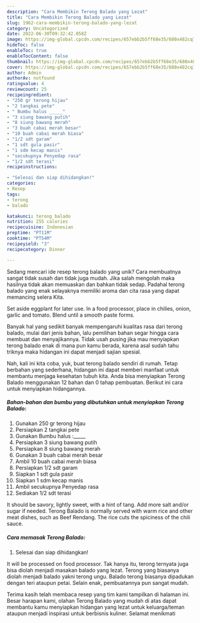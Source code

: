 ```yaml
---
description: "Cara Membikin Terong Balado yang Lezat"
title: "Cara Membikin Terong Balado yang Lezat"
slug: 1962-cara-membikin-terong-balado-yang-lezat
category: Uncategorized
date: 2022-06-30T09:32:42.058Z
image: https://img-global.cpcdn.com/recipes/657ebb2b5ff68e35/680x482cq70/terong-balado-foto-resep-utama.jpg
hideToc: false
enableToc: true
enableTocContent: false
thumbnail: https://img-global.cpcdn.com/recipes/657ebb2b5ff68e35/680x482cq70/terong-balado-foto-resep-utama.jpg
cover: https://img-global.cpcdn.com/recipes/657ebb2b5ff68e35/680x482cq70/terong-balado-foto-resep-utama.jpg
author: Admin
authorAv: notfound
ratingvalue: 4
reviewcount: 25
recipeingredient:
- "250 gr terong hijau"
- "2 tangkai pete"
- " Bumbu halus _____"
- "3 siung bawang putih"
- "8 siung bawang merah"
- "3 buah cabai merah besar"
- "10 buah cabai merah biasa"
- "1/2 sdt garam"
- "1 sdt gula pasir"
- "1 sdm kecap manis"
- "secukupnya Penyedap rasa"
- "1/2 sdt terasi"
recipeinstructions:

- "Selesai dan siap dihidangkan!"
categories:
- Resep
tags:
- terong
- balado

katakunci: terong balado 
nutrition: 255 calories
recipecuisine: Indonesian
preptime: "PT11M"
cooktime: "PT54M"
recipeyield: "3"
recipecategory: Dinner

---
```





Sedang mencari ide resep terong balado yang unik? Cara membuatnya sangat tidak susah dan tidak juga mudah. Jika salah mengolah maka hasilnya tidak akan memuaskan dan bahkan tidak sedap. Padahal terong balado yang enak selayaknya memiliki aroma dan cita rasa yang dapat memancing selera Kita.





Set aside eggplant for later use. In a food processor, place in chilies, onion, garlic and tomato. Blend until a smooth paste forms.

Banyak hal yang sedikit banyak mempengaruhi kualitas rasa dari terong balado, mulai dari jenis bahan, lalu pemilihan bahan segar hingga cara membuat dan menyajikannya. Tidak usah pusing jika mau menyiapkan terong balado enak di mana pun kamu berada, karena asal sudah tahu triknya maka hidangan ini dapat menjadi sajian spesial.






Nah, kali ini kita coba, yuk, buat terong balado sendiri di rumah. Tetap berbahan yang sederhana, hidangan ini dapat memberi manfaat untuk membantu menjaga kesehatan tubuh kita. Anda bisa menyiapkan Terong Balado menggunakan 12 bahan dan 0 tahap pembuatan. Berikut ini cara untuk menyiapkan hidangannya.

<!--inarticleads1-->

##### Bahan-bahan dan bumbu yang dibutuhkan untuk menyiapkan Terong Balado:

1. Gunakan 250 gr terong hijau
1. Persiapkan 2 tangkai pete
1. Gunakan  Bumbu halus :_____
1. Persiapkan 3 siung bawang putih
1. Persiapkan 8 siung bawang merah
1. Gunakan 3 buah cabai merah besar
1. Ambil 10 buah cabai merah biasa
1. Persiapkan 1/2 sdt garam
1. Siapkan 1 sdt gula pasir
1. Siapkan 1 sdm kecap manis
1. Ambil secukupnya Penyedap rasa
1. Sediakan 1/2 sdt terasi


It should be savory, lightly sweet, with a hint of tang. Add more salt and/or sugar if needed. Terong Balado is normally served with warm rice and other meat dishes, such as Beef Rendang. The rice cuts the spiciness of the chili sauce. 

<!--inarticleads2-->

##### Cara memasak Terong Balado:


1. Selesai dan siap dihidangkan!

It will be processed on food processor. Tak hanya itu, terong ternyata juga bisa diolah menjadi masakan balado yang lezat. Terong yang biasanya diolah menjadi balado yakni terong ungu. Balado terong biasanya dipadukan dengan teri ataupun petai. Selain enak, pembuatannya pun sangat mudah. 

Terima kasih telah membaca resep yang tim kami tampilkan di halaman ini. Besar harapan kami, olahan Terong Balado yang mudah di atas dapat membantu kamu menyiapkan hidangan yang lezat untuk keluarga/teman ataupun menjadi inspirasi untuk berbisnis kuliner. Selamat menikmati
